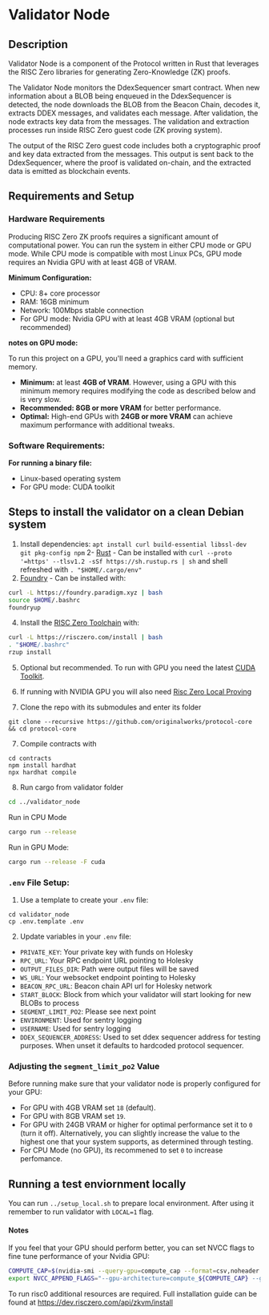 # Validator Node

## Description

Validator Node is a component of the Protocol written in Rust that leverages the RISC Zero libraries for generating Zero-Knowledge (ZK) proofs.

The Validator Node monitors the DdexSequencer smart contract. When new information about a BLOB being enqueued in the DdexSequencer is detected, the node downloads the BLOB from the Beacon Chain, decodes it, extracts DDEX messages, and validates each message. After validation, the node extracts key data from the messages. The validation and extraction processes run inside RISC Zero guest code (ZK proving system).

The output of the RISC Zero guest code includes both a cryptographic proof and key data extracted from the messages. This output is sent back to the DdexSequencer, where the proof is validated on-chain, and the extracted data is emitted as blockchain events.

## Requirements and Setup

### Hardware Requirements

Producing RISC Zero ZK proofs requires a significant amount of computational power. You can run the system in either CPU mode or GPU mode. While CPU mode is compatible with most Linux PCs, GPU mode requires an Nvidia GPU with at least 4GB of VRAM.

**Minimum Configuration:**

- CPU: 8+ core processor
- RAM: 16GB minimum
- Network: 100Mbps stable connection
- For GPU mode: Nvidia GPU with at least 4GB VRAM (optional but recommended)

**notes on GPU mode:**

To run this project on a GPU, you'll need a graphics card with sufficient memory.

- **Minimum:** at least **4GB of VRAM**. However, using a GPU with this minimum memory requires modifying the code as described below and is very slow.
- **Recommended: 8GB or more VRAM** for better performance.
- **Optimal:** High-end GPUs with **24GB or more VRAM** can achieve maximum performance with additional tweaks.

### Software Requirements:

**For running a binary file:**

- Linux-based operating system
- For GPU mode: CUDA toolkit

## Steps to install the validator on a clean Debian system

1.  Install dependencies: `apt install curl build-essential libssl-dev git pkg-config npm`
2-  [Rust](https://www.rust-lang.org/tools/install) - Can be installed with `curl --proto '=https' --tlsv1.2 -sSf https://sh.rustup.rs | sh` and shell refreshed with `. "$HOME/.cargo/env"`
3. [Foundry](https://book.getfoundry.sh/getting-started/installation) - Can be installed with:

```bash
curl -L https://foundry.paradigm.xyz | bash
source $HOME/.bashrc
foundryup
```

4. Install the [RISC Zero Toolchain](https://dev.risczero.com/api/zkvm/quickstart) with:

```bash
curl -L https://risczero.com/install | bash
. "$HOME/.bashrc"
rzup install
```

5. Optional but recommended. To run with GPU you need the latest [CUDA Toolkit](https://developer.nvidia.com/cuda-downloads).
6. If running with NVIDIA GPU you will also need [Risc Zero Local Proving](https://dev.risczero.com/api/generating-proofs/local-proving)

7. Clone the repo with its submodules and enter its folder

```
git clone --recursive https://github.com/originalworks/protocol-core && cd protocol-core
```

7. Compile contracts with
```
cd contracts
npm install hardhat
npx hardhat compile
```

8. Run cargo from validator folder

```bash
cd ../validator_node
```

Run in CPU Mode

```bash
cargo run --release
```

Run in GPU Mode:

```bash
cargo run --release -F cuda
```

### `.env` File Setup:

1. Use a template to create your `.env` file:

```
cd validator_node
cp .env.template .env
```

2. Update variables in your `.env` file:

- `PRIVATE_KEY`: Your private key with funds on Holesky
- `RPC_URL`: Your RPC endpoint URL pointing to Holesky
- `OUTPUT_FILES_DIR`: Path were output files will be saved
- `WS_URL`: Your websocket endpoint pointing to Holesky
- `BEACON_RPC_URL`: Beacon chain API url for Holesky network
- `START_BLOCK`: Block from which your validator will start looking for new BLOBs to process
- `SEGMENT_LIMIT_PO2`: Please see next point
- `ENVIRONMENT`: Used for sentry logging
- `USERNAME`: Used for sentry logging
- `DDEX_SEQUENCER_ADDRESS`: Used to set ddex sequencer address for testing purposes. When unset it defaults to hardcoded protocol sequencer. 

### Adjusting the `segment_limit_po2` Value

Before running make sure that your validator node is properly configured for your GPU:

- For GPU with 4GB VRAM set `18` (default).
- For GPU with 8GB VRAM set `19`.
- For GPU with 24GB VRAM or higher for optimal performance set it to `0` (turn it off). Alternatively, you can slightly increase the value to the highest one that your system supports, as determined through testing.
- For CPU Mode (no GPU), its recommened to set `0` to increase perfomance.



## Running a test enviornment locally
You can run `../setup_local.sh` to prepare local environment. After using it remember to run validator with `LOCAL=1` flag.

#### Notes
If you feel that your GPU should perform better, you can set NVCC flags to fine tune performance of your Nvidia GPU:
```bash
COMPUTE_CAP=$(nvidia-smi --query-gpu=compute_cap --format=csv,noheader | awk -F'.' '{print $1$2}')
export NVCC_APPEND_FLAGS="--gpu-architecture=compute_${COMPUTE_CAP} --gpu-code=compute_${COMPUTE_CAP},sm_${COMPUTE_CAP} --generate-code arch=compute_${COMPUTE_CAP},code=sm_${COMPUTE_CAP}"
```

To run risc0 additional resources are required. Full installation guide can be found at https://dev.risczero.com/api/zkvm/install
